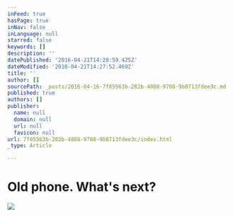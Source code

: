 ```yaml
---
inFeed: true
hasPage: true
inNav: false
inLanguage: null
starred: false
keywords: []
description: ''
datePublished: '2016-04-21T14:28:59.425Z'
dateModified: '2016-04-21T14:27:52.469Z'
title: ''
author: []
sourcePath: _posts/2016-04-16-7f85563b-282b-4808-9708-9b8713fdee3c.md
published: true
authors: []
publisher:
  name: null
  domain: null
  url: null
  favicon: null
url: 7f85563b-282b-4808-9708-9b8713fdee3c/index.html
_type: Article

---
```

# Old phone. What's next?
![](https://the-grid-user-content.s3-us-west-2.amazonaws.com/b5d33c65-336f-46ba-b772-a08a70a2c841.jpg)